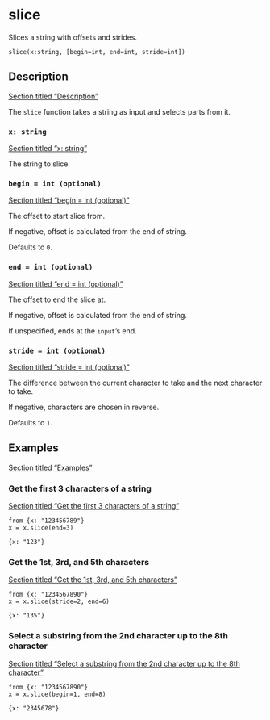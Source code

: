 # slice

Slices a string with offsets and strides.

```tql
slice(x:string, [begin=int, end=int, stride=int])
```

## Description

[Section titled “Description”](#description)

The `slice` function takes a string as input and selects parts from it.

### `x: string`

[Section titled “x: string”](#x-string)

The string to slice.

### `begin = int (optional)`

[Section titled “begin = int (optional)”](#begin--int-optional)

The offset to start slice from.

If negative, offset is calculated from the end of string.

Defaults to `0`.

### `end = int (optional)`

[Section titled “end = int (optional)”](#end--int-optional)

The offset to end the slice at.

If negative, offset is calculated from the end of string.

If unspecified, ends at the `input`’s end.

### `stride = int (optional)`

[Section titled “stride = int (optional)”](#stride--int-optional)

The difference between the current character to take and the next character to take.

If negative, characters are chosen in reverse.

Defaults to `1`.

## Examples

[Section titled “Examples”](#examples)

### Get the first 3 characters of a string

[Section titled “Get the first 3 characters of a string”](#get-the-first-3-characters-of-a-string)

```tql
from {x: "123456789"}
x = x.slice(end=3)
```

```tql
{x: "123"}
```

### Get the 1st, 3rd, and 5th characters

[Section titled “Get the 1st, 3rd, and 5th characters”](#get-the-1st-3rd-and-5th-characters)

```tql
from {x: "1234567890"}
x = x.slice(stride=2, end=6)
```

```tql
{x: "135"}
```

### Select a substring from the 2nd character up to the 8th character

[Section titled “Select a substring from the 2nd character up to the 8th character”](#select-a-substring-from-the-2nd-character-up-to-the-8th-character)

```tql
from {x: "1234567890"}
x = x.slice(begin=1, end=8)
```

```tql
{x: "2345678"}
```